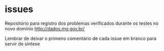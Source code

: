 # issues
Repositório para registro dos problemas verificados durante os testes no novo domínio http://dados.mg.gov.br/

Lembrar de deixar o primeiro comentário de cada issue em branco para servir de síntese
